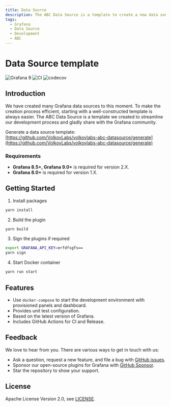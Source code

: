 ```yaml
---
title: Data Source
description: The ABC Data Source is a template to create a new data source plugin for Grafana.
tags:
  - Grafana
  - Data Source
  - Development
  - ABC
---
```


# Data Source template

![Grafana 9](https://img.shields.io/badge/Grafana-9.1.6-orange)
![CI](https://github.com/volkovlabs/volkovlabs-abc-datasource/workflows/CI/badge.svg)
![codecov](https://codecov.io/gh/VolkovLabs/volkovlabs-abc-datasource/branch/main/graph/badge.svg)

## Introduction

We have created many Grafana data sources to this moment. To make the creation process efficient, starting with a well-constructed template is always easier. The ABC Data Source is a template we created to streamline our development process and gladly share with the Grafana community.

Generate a data source template: [https://github.com/VolkovLabs/volkovlabs-abc-datasource/generate](https://github.com/VolkovLabs/volkovlabs-abc-datasource/generate)

### Requirements

- **Grafana 8.5+, Grafana 9.0+** is required for version 2.X.
- **Grafana 8.0+** is required for version 1.X.

## Getting Started

1. Install packages

```bash
yarn install
```

2. Build the plugin

```bash
yarn build
```

3. Sign the plugins if required

```bash
export GRAFANA_API_KEY=erfdfsgfs==
yarn sign
```

4. Start Docker container

```bash
yarn run start
```

## Features

- Use `docker-compose` to start the development environment with provisioned panels and dashboard.
- Provides unit test configuration.
- Based on the latest version of Grafana.
- Includes GitHub Actions for CI and Release.

## Feedback

We love to hear from you. There are various ways to get in touch with us:

- Ask a question, request a new feature, and file a bug with [GitHub issues](https://github.com/volkovlabs/volkovlabs-abc-datasource/issues/new/choose).
- Sponsor our open-source plugins for Grafana with [GitHub Sponsor](https://github.com/sponsors/VolkovLabs).
- Star the repository to show your support.

## License

Apache License Version 2.0, see [LICENSE](https://github.com/volkovlabs/volkovlabs-abc-datasource/blob/main/LICENSE).
